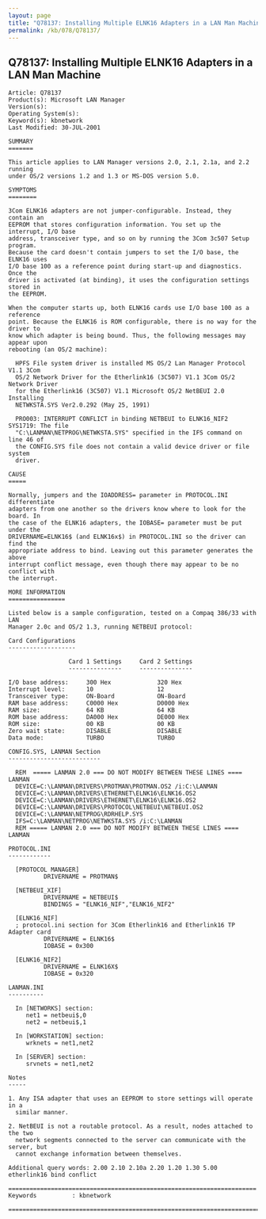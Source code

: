 ```yaml
---
layout: page
title: "Q78137: Installing Multiple ELNK16 Adapters in a LAN Man Machine"
permalink: /kb/078/Q78137/
---
```


## Q78137: Installing Multiple ELNK16 Adapters in a LAN Man Machine

	Article: Q78137
	Product(s): Microsoft LAN Manager
	Version(s): 
	Operating System(s): 
	Keyword(s): kbnetwork
	Last Modified: 30-JUL-2001
	
	SUMMARY
	=======
	
	This article applies to LAN Manager versions 2.0, 2.1, 2.1a, and 2.2 running
	under OS/2 versions 1.2 and 1.3 or MS-DOS version 5.0.
	
	SYMPTOMS
	========
	
	3Com ELNK16 adapters are not jumper-configurable. Instead, they contain an
	EEPROM that stores configuration information. You set up the interrupt, I/O base
	address, transceiver type, and so on by running the 3Com 3c507 Setup program.
	Because the card doesn't contain jumpers to set the I/O base, the ELNK16 uses
	I/O base 100 as a reference point during start-up and diagnostics. Once the
	driver is activated (at binding), it uses the configuration settings stored in
	the EEPROM.
	
	When the computer starts up, both ELNK16 cards use I/O base 100 as a reference
	point. Because the ELNK16 is ROM configurable, there is no way for the driver to
	know which adapter is being bound. Thus, the following messages may appear upon
	rebooting (an OS/2 machine):
	
	  HPFS File system driver is installed MS OS/2 Lan Manager Protocol V1.1 3Com
	  OS/2 Network Driver for the Etherlink16 (3C507) V1.1 3Com OS/2 Network Driver
	  for the Etherlink16 (3C507) V1.1 Microsoft OS/2 NetBEUI 2.0 Installing
	  NETWKSTA.SYS Ver2.0.292 (May 25, 1991)
	
	  PRO003: INTERRUPT CONFLICT in binding NETBEUI to ELNK16_NIF2 SYS1719: The file
	  "C:\LANMAN\NETPROG\NETWKSTA.SYS" specified in the IFS command on line 46 of
	  the CONFIG.SYS file does not contain a valid device driver or file system
	  driver.
	
	CAUSE
	=====
	
	Normally, jumpers and the IOADDRESS= parameter in PROTOCOL.INI differentiate
	adapters from one another so the drivers know where to look for the board. In
	the case of the ELNK16 adapters, the IOBASE= parameter must be put under the
	DRIVERNAME=ELNK16$ (and ELNK16x$) in PROTOCOL.INI so the driver can find the
	appropriate address to bind. Leaving out this parameter generates the above
	interrupt conflict message, even though there may appear to be no conflict with
	the interrupt.
	
	MORE INFORMATION
	================
	
	Listed below is a sample configuration, tested on a Compaq 386/33 with LAN
	Manager 2.0c and OS/2 1.3, running NETBEUI protocol:
	
	Card Configurations
	-------------------
	
	                 Card 1 Settings     Card 2 Settings
	                 ---------------     ---------------
	
	I/O base address:     300 Hex             320 Hex
	Interrupt level:      10                  12
	Transceiver type:     ON-Board            ON-Board
	RAM base address:     C0000 Hex           D0000 Hex
	RAM size:             64 KB               64 KB
	ROM base address:     DA000 Hex           DE000 Hex
	ROM size:             00 KB               00 KB
	Zero wait state:      DISABLE             DISABLE
	Data mode:            TURBO               TURBO
	
	CONFIG.SYS, LANMAN Section
	--------------------------
	
	  REM  ===== LANMAN 2.0 === DO NOT MODIFY BETWEEN THESE LINES ==== LANMAN
	  DEVICE=C:\LANMAN\DRIVERS\PROTMAN\PROTMAN.OS2 /i:C:\LANMAN
	  DEVICE=C:\LANMAN\DRIVERS\ETHERNET\ELNK16\ELNK16.OS2
	  DEVICE=C:\LANMAN\DRIVERS\ETHERNET\ELNK16\ELNK16.OS2
	  DEVICE=C:\LANMAN\DRIVERS\PROTOCOL\NETBEUI\NETBEUI.OS2
	  DEVICE=C:\LANMAN\NETPROG\RDRHELP.SYS
	  IFS=C:\LANMAN\NETPROG\NETWKSTA.SYS /i:C:\LANMAN
	  REM ===== LANMAN 2.0 === DO NOT MODIFY BETWEEN THESE LINES ==== LANMAN
	
	PROTOCOL.INI
	------------
	
	  [PROTOCOL MANAGER]
	          DRIVERNAME = PROTMAN$
	
	  [NETBEUI_XIF]
	          DRIVERNAME = NETBEUI$
	          BINDINGS = "ELNK16_NIF","ELNK16_NIF2"
	
	  [ELNK16_NIF]
	  ; protocol.ini section for 3Com Etherlink16 and Etherlink16 TP Adapter card
	          DRIVERNAME = ELNK16$
	          IOBASE = 0x300
	
	  [ELNK16_NIF2]
	          DRIVERNAME = ELNK16X$
	          IOBASE = 0x320
	
	LANMAN.INI
	----------
	
	  In [NETWORKS] section:
	     net1 = netbeui$,0
	     net2 = netbeui$,1
	
	  In [WORKSTATION] section:
	     wrknets = net1,net2
	
	  In [SERVER] section:
	     srvnets = net1,net2
	
	Notes
	-----
	
	1. Any ISA adapter that uses an EEPROM to store settings will operate in a
	  similar manner.
	
	2. NetBEUI is not a routable protocol. As a result, nodes attached to the two
	  network segments connected to the server can communicate with the server, but
	  cannot exchange information between themselves.
	
	Additional query words: 2.00 2.10 2.10a 2.20 1.20 1.30 5.00 etherlink16 bind conflict
	
	======================================================================
	Keywords          : kbnetwork 
	
	=============================================================================
	
